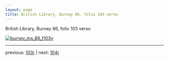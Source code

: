 ```yaml
---
layout: page
title: British Library, Burney 86, folio 103 verso
---
```


British Library, Burney 86, folio 103 verso

[![burney_ms_86_f103v](http://www.homermultitext.org/iipsrv?IIIF=/project/homer/pyramidal/deepzoom/bl/burney86imgs/v1/burney_ms_86_f103v.tif/full/800,/0/default.jpg)](http://www.homermultitext.org/ict2/?urn=urn:cite2:bl:burney86imgs.v1:burney_ms_86_f103v) 

---

previous:  [103r](../103r/) | next: [104r](../104r/)